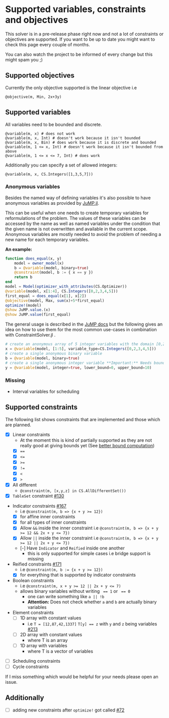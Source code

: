 # Supported variables, constraints and objectives

This solver is in a pre-release phase right now and not a lot of constraints or objectives are supported.
If you want to be up to date you might want to check this page every couple of months. 

You can also watch the project to be informed of every change but this might spam you ;)

## Supported objectives

Currently the only objective supported is the linear objective i.e

```
@objective(m, Min, 2x+3y)
```

## Supported variables

All variables need to be bounded and discrete. 

```
@variable(m, x) # does not work
@variable(m, x, Int) # doesn't work because it isn't bounded
@variable(m, x, Bin) # does work because it is discrete and bounded
@variable(m, 1 <= x, Int) # doesn't work because it isn't bounded from above
@variable(m, 1 <= x <= 7, Int) # does work
```

Additionally you can specify a set of allowed integers:

```
@variable(m, x, CS.Integers([1,3,5,7]))
```

### Anonymous variables

Besides the named way of defining variables it's also possible to have anonymous variables as provided by [JuMP.jl](https://github.com/jump-dev/JuMP.jl). 

This can be useful when one needs to create temporary variables for reformulations of the problem. The values of these variables can be accessed by the name as well as named variables under the condition that the given name is not overwritten and available in the current scope. Anonymous variables are mostly needed to avoid the problem of needing a new name for each temporary variables.

**An example:**
```julia
function does_equal(x, y)
    model = owner_model(x)
    b = @variable(model, binary=true)
    @constraint(model, b := { x == y })
    return b
end
model = Model(optimizer_with_attributes(CS.Optimizer))
@variable(model, x[1:4], CS.Integers([0,2,3,4,5]))
first_equal = does_equal(x[1], x[2])
@objective(model, Max, sum(x)+5*first_equal)
optimize!(model)
@show JuMP.value.(x)
@show JuMP.value(first_equal)
```

The general usage is described in the [JuMP docs](https://jump.dev/JuMP.jl/stable/variables/#Anonymous-JuMP-variables-1) but the following gives an idea on how to use them for the most common use-cases in combination with ConstraintSolver.jl .

```julia
# create an anonymous array of 5 integer variables with the domain [0,2,3,4,5]
x = @variable(model, [1:5], variable_type=CS.Integers([0,2,3,4,5]))
# create a single anonymous binary variable 
b = @variable(model, binary=true)
# create a single anonymous integer variable **Important:** Needs bounds
y = @variable(model, integer=true, lower_bound=0, upper_bound=10)
```

### Missing
- Interval variables for scheduling

## Supported constraints

The following list shows constraints that are implemented and those which are planned.

- [X] Linear constraints
  - At the moment this is kind of partially supported as they are not really good at giving bounds yet (See [better bound computation](tutorial.md#Bound-computation-1))
  - [X] `==`
  - [X] `<=`
  - [X] `>=`
  - [X] `!=`
  - [X] `<`
  - [X] `>`
- [X] All different
  - `@constraint(m, [x,y,z] in CS.AllDifferentSet())`
- [X] `TableSet` constraint [#130](https://github.com/Wikunia/ConstraintSolver.jl/pull/130)
- Indicator constraints [#167](https://github.com/Wikunia/ConstraintSolver.jl/pull/167)
  - i.e `@constraint(m, b => {x + y >= 12})`
  - [X] for affine inner constraints
  - [X] for all types of inner constraints
  - [X] Allow `&&` inside the inner constraint i.e `@constraint(m, b => {x + y >= 12 && 2x + y <= 7})`
  - [X] Allow `||` inside the inner constraint i.e `@constraint(m, b => {x + y >= 12 || 2x + y <= 7})`
  - [-] Have `Indicator` and `Reified` inside one another
    - this is only supported for simple cases i.e bridge support is missing
- Reified constraints [#171](https://github.com/Wikunia/ConstraintSolver.jl/pull/171)
  - i.e `@constraint(m, b := {x + y >= 12})`
  - [X] for everything that is supported by indicator constraints
- Boolean constraints
  - i.e `@constraint(m, x + y >= 12 || 2x + y <= 7)`
  - allows binary variables without writing ` == 1` or ` == 0` 
    - one can write something like `a || !b` 
    - **Attention:** Does not check whether `a` and `b` are actually binary variables
- Element constraints
  - [ ] 1D array with constant values 
    - i.e `T = [12,87,42,1337]` `T[y] == z` with `y` and `z` being variables [#213](https://github.com/Wikunia/ConstraintSolver.jl/pull/213)
  - [ ] 2D array with constant values 
    - where T is an array
  - [ ] 1D array with variables
    - where T is a vector of variables 
- [ ] Scheduling constraints
- [ ] Cycle constraints

If I miss something which would be helpful for your needs please open an issue.

## Additionally 
- [ ] adding new constraints after `optimize!` got called [#72](https://github.com/Wikunia/ConstraintSolver.jl/issues/72)
